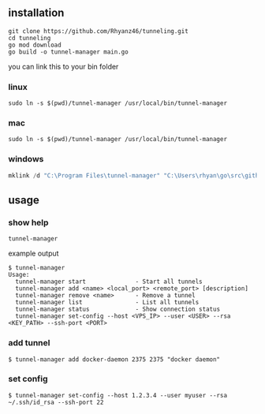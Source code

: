 ## installation

```
git clone https://github.com/Rhyanz46/tunneling.git
cd tunneling
go mod download
go build -o tunnel-manager main.go
```

you can link this to your bin folder
### linux
```shell
sudo ln -s $(pwd)/tunnel-manager /usr/local/bin/tunnel-manager
```

### mac
```shell
sudo ln -s $(pwd)/tunnel-manager /usr/local/bin/tunnel-manager
```

### windows
```powershell
mklink /d "C:\Program Files\tunnel-manager" "C:\Users\rhyan\go\src\github.com\Rhyanz46\tunneling"
```


## usage
### show help
```
tunnel-manager
```
example output
```
$ tunnel-manager     
Usage:
  tunnel-manager start              - Start all tunnels
  tunnel-manager add <name> <local_port> <remote_port> [description]
  tunnel-manager remove <name>      - Remove a tunnel
  tunnel-manager list               - List all tunnels
  tunnel-manager status             - Show connection status
  tunnel-manager set-config --host <VPS_IP> --user <USER> --rsa <KEY_PATH> --ssh-port <PORT>
```

### add tunnel
```
$ tunnel-manager add docker-daemon 2375 2375 "docker daemon"
```

### set config
```
$ tunnel-manager set-config --host 1.2.3.4 --user myuser --rsa ~/.ssh/id_rsa --ssh-port 22
```
